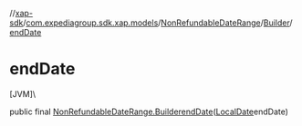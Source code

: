 //[xap-sdk](../../../../index.md)/[com.expediagroup.sdk.xap.models](../../index.md)/[NonRefundableDateRange](../index.md)/[Builder](index.md)/[endDate](end-date.md)

# endDate

[JVM]\

public final [NonRefundableDateRange.Builder](index.md)[endDate](end-date.md)([LocalDate](https://docs.oracle.com/javase/8/docs/api/java/time/LocalDate.html)endDate)
